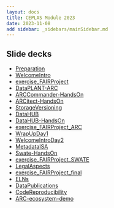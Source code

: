 ```yaml
---
layout: docs
title: CEPLAS Module 2023
date: 2023-11-08
add sidebar: _sidebars/mainSidebar.md
---
```


## Slide decks

- <a href=./00-Preparation.html target=_blank>Preparation</a>
- <a href=./10-WelcomeIntro.html target=_blank>WelcomeIntro</a>
- <a href=./15-exercise_FAIRProject.html target=_blank>exercise_FAIRProject</a>
- <a href=./20-DataPLANT-ARC.html target=_blank>DataPLANT-ARC</a>
- <a href=./25-ARCCommander-HandsOn.html target=_blank>ARCCommander-HandsOn</a>
- <a href=./26-ARCitect-HandsOn.html target=_blank>ARCitect-HandsOn</a>
- <a href=./30-StorageVersioning.html target=_blank>StorageVersioning</a>
- <a href=./42-DataHUB.html target=_blank>DataHUB</a>
- <a href=./43-DataHUB-HandsOn.html target=_blank>DataHUB-HandsOn</a>
- <a href=./45-exercise_FAIRProject_ARC.html target=_blank>exercise_FAIRProject_ARC</a>
- <a href=./49-WrapUpDay1.html target=_blank>WrapUpDay1</a>
- <a href=./50-WelcomeIntroDay2.html target=_blank>WelcomeIntroDay2</a>
- <a href=./60-MetadataISA.html target=_blank>MetadataISA</a>
- <a href=./70-Swate-HandsOn.html target=_blank>Swate-HandsOn</a>
- <a href=./75-exercise_FAIRProject_SWATE.html target=_blank>exercise_FAIRProject_SWATE</a>
- <a href=./80-LegalAspects.html target=_blank>LegalAspects</a>
- <a href=./90-exercise_FAIRProject_final.html target=_blank>exercise_FAIRProject_final</a>
- <a href=./91-ELNs.html target=_blank>ELNs</a>
- <a href=./92-DataPublications.html target=_blank>DataPublications</a>
- <a href=./93-CodeReproducibility.html target=_blank>CodeReproducibility</a>
- <a href=./95-ARC-ecosystem-demo.html target=_blank>ARC-ecosystem-demo</a>
